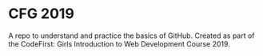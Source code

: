 # CFG 2019

A repo to understand and practice the basics of GitHub. 
Created as part of the CodeFirst: Girls Introduction to Web Development Course 2019.
